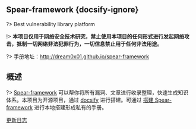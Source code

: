 ## Spear-framework {docsify-ignore}

?> Best vulnerability library platform

!>  **本项目仅用于网络安全技术研究，禁止使用本项目的任何形式进行发起网络攻击，抵制一切网络非法犯罪行为，一切信息禁止用于任何非法用途。**

?>  手册地址：<http://dream0x01.github.io/spear-framework>

## 概述

?> [Spear-framework](https://github.com/0nise/spear-framework) 可以帮你将所有漏洞、文章进行收录整理，快速生成知识体系。本项目为开源项目，通过 [docsify](https://docsify.js.org/) 进行搭建。可通过 [搭建 Spear-framework](INSTALL.md) 进行本地搭建形成私有的手册。



[更新日志](CHANGELOG.md ':include')

